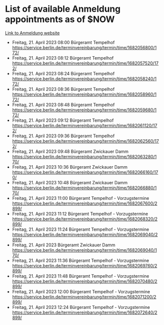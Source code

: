 # List of available Anmeldung appointments as of $NOW
[Link to Anmeldung website](https://service.berlin.de/terminvereinbarung/termin/tag.php?termin=1&anliegen[]=120686&dienstleisterlist=122210,122217,327316,122219,327312,122227,327314,122231,327346,122243,327348,122254,122252,329742,122260,329745,122262,329748,122271,327278,122273,327274,122277,327276,330436,122280,327294,122282,327290,122284,327292,122291,327270,122285,327266,122286,327264,122296,327268,150230,329760,122297,327286,122294,327284,122312,329763,122314,329775,122304,327330,122311,327334,122309,327332,317869,122281,327352,122279,329772,122283,122276,327324,122274,327326,122267,329766,122246,327318,122251,327320,122257,327322,122208,327298,122226,327300&herkunft=http%3A%2F%2Fservice.berlin.de%2Fdienstleistung%2F120686%2F)
- Freitag, 21. April 2023 08:00 Bürgeramt Tempelhof https://service.berlin.de/terminvereinbarung/termin/time/1682056800/172/
- Freitag, 21. April 2023 08:12 Bürgeramt Tempelhof https://service.berlin.de/terminvereinbarung/termin/time/1682057520/172/
- Freitag, 21. April 2023 08:24 Bürgeramt Tempelhof https://service.berlin.de/terminvereinbarung/termin/time/1682058240/172/
- Freitag, 21. April 2023 08:36 Bürgeramt Tempelhof https://service.berlin.de/terminvereinbarung/termin/time/1682058960/172/
- Freitag, 21. April 2023 08:48 Bürgeramt Tempelhof https://service.berlin.de/terminvereinbarung/termin/time/1682059680/172/
- Freitag, 21. April 2023 09:12 Bürgeramt Tempelhof https://service.berlin.de/terminvereinbarung/termin/time/1682061120/172/
- Freitag, 21. April 2023 09:36 Bürgeramt Tempelhof https://service.berlin.de/terminvereinbarung/termin/time/1682062560/172/
- Freitag, 21. April 2023 09:48 Bürgeramt Zwickauer Damm https://service.berlin.de/terminvereinbarung/termin/time/1682063280/170/
- Freitag, 21. April 2023 10:36 Bürgeramt Zwickauer Damm https://service.berlin.de/terminvereinbarung/termin/time/1682066160/170/
- Freitag, 21. April 2023 10:48 Bürgeramt Zwickauer Damm https://service.berlin.de/terminvereinbarung/termin/time/1682066880/170/
- Freitag, 21. April 2023 11:00 Bürgeramt Tempelhof - Vorzugstermine https://service.berlin.de/terminvereinbarung/termin/time/1682067600/2899/
- Freitag, 21. April 2023 11:12 Bürgeramt Tempelhof - Vorzugstermine https://service.berlin.de/terminvereinbarung/termin/time/1682068320/2899/
- Freitag, 21. April 2023 11:24 Bürgeramt Tempelhof - Vorzugstermine https://service.berlin.de/terminvereinbarung/termin/time/1682069040/2899/
- Freitag, 21. April 2023  Bürgeramt Zwickauer Damm https://service.berlin.de/terminvereinbarung/termin/time/1682069040/170/
- Freitag, 21. April 2023 11:36 Bürgeramt Tempelhof - Vorzugstermine https://service.berlin.de/terminvereinbarung/termin/time/1682069760/2899/
- Freitag, 21. April 2023 11:48 Bürgeramt Tempelhof - Vorzugstermine https://service.berlin.de/terminvereinbarung/termin/time/1682070480/2899/
- Freitag, 21. April 2023 12:00 Bürgeramt Tempelhof - Vorzugstermine https://service.berlin.de/terminvereinbarung/termin/time/1682071200/2899/
- Freitag, 21. April 2023 12:24 Bürgeramt Tempelhof - Vorzugstermine https://service.berlin.de/terminvereinbarung/termin/time/1682072640/2899/
